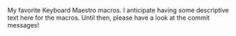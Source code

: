 My favorite Keyboard Maestro macros. I anticipate having some descriptive text here for the macros. Until then, please have a look at the commit messages!